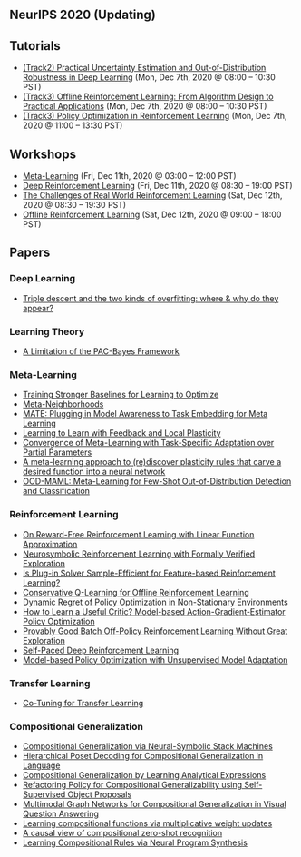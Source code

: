 ## NeurIPS 2020 (Updating)

## Tutorials

- [(Track2) Practical Uncertainty Estimation and Out-of-Distribution Robustness in Deep Learning](https://nips.cc/virtual/2020/public/tutorial_0f190e6e164eafe66f011073b4486975.html) (Mon, Dec 7th, 2020 @ 08:00 – 10:30 PST)
- [(Track3) Offline Reinforcement Learning: From Algorithm Design to Practical Applications](https://nips.cc/virtual/2020/public/tutorial_8155bc545f84d9652f1012ef2bdfb6eb.html) (Mon, Dec 7th, 2020 @ 08:00 – 10:30 PST)
- [(Track3) Policy Optimization in Reinforcement Learning](https://nips.cc/virtual/2020/public/tutorial_7cebd0178b69b2e88774529e1e59a7b0.html) (Mon, Dec 7th, 2020 @ 11:00 – 13:30 PST)

## Workshops

- [Meta-Learning](https://nips.cc/virtual/2020/public/workshop_16141.html) (Fri, Dec 11th, 2020 @ 03:00 – 12:00 PST)
- [Deep Reinforcement Learning](https://nips.cc/virtual/2020/public/workshop_16114.html) (Fri, Dec 11th, 2020 @ 08:30 – 19:00 PST)
- [The Challenges of Real World Reinforcement Learning](https://nips.cc/virtual/2020/public/workshop_16157.html) (Sat, Dec 12th, 2020 @ 08:30 – 19:30 PST)
- [Offline Reinforcement Learning](https://nips.cc/virtual/2020/public/workshop_16148.html) (Sat, Dec 12th, 2020 @ 09:00 – 18:00 PST)


## Papers

### Deep Learning

- [Triple descent and the two kinds of overfitting: where & why do they appear?](https://neurips.cc/virtual/2020/public/poster_1fd09c5f59a8ff35d499c0ee25a1d47e.html)


### Learning Theory

- [A Limitation of the PAC-Bayes Framework](https://neurips.cc/virtual/2020/public/poster_ec79d4bed810ed64267d169b0d37373e.html)


### Meta-Learning

- [Training Stronger Baselines for Learning to Optimize](https://neurips.cc/virtual/2020/public/poster_51f4efbfb3e18f4ea053c4d3d282c4e2.html)
- [Meta-Neighborhoods](https://neurips.cc/virtual/2020/public/poster_35464c848f410e55a13bb9d78e7fddd0.html)
- [MATE: Plugging in Model Awareness to Task Embedding for Meta Learning](https://neurips.cc/virtual/2020/public/poster_8989e07fc124e7a9bcbdebcc8ace2bc0.html)
- [Learning to Learn with Feedback and Local Plasticity](https://neurips.cc/virtual/2020/public/poster_f291e10ec3263bd7724556d62e70e25d.html)
- [Convergence of Meta-Learning with Task-Specific Adaptation over Partial Parameters](https://neurips.cc/virtual/2020/public/poster_84c578f202616448a2f80e6f56d5f16d.html)
- [A meta-learning approach to (re)discover plasticity rules that carve a desired function into a neural network](https://neurips.cc/virtual/2020/public/poster_bdbd5ebfde4934142c8a88e7a3796cd5.html)
- [OOD-MAML: Meta-Learning for Few-Shot Out-of-Distribution Detection and Classification](https://neurips.cc/virtual/2020/public/poster_28e209b61a52482a0ae1cb9f5959c792.html)

### Reinforcement Learning

- [On Reward-Free Reinforcement Learning with Linear Function Approximation](https://neurips.cc/virtual/2020/public/poster_ce4449660c6523b377b22a1dc2da5556.html)
- [Neurosymbolic Reinforcement Learning with Formally Verified Exploration](https://neurips.cc/virtual/2020/public/poster_448d5eda79895153938a8431919f4c9f.html)
- [Is Plug-in Solver Sample-Efficient for Feature-based Reinforcement Learning?](https://neurips.cc/virtual/2020/public/poster_43207fd5e34f87c48d584fc5c11befb8.html)
- [Conservative Q-Learning for Offline Reinforcement Learning](https://neurips.cc/virtual/2020/public/poster_0d2b2061826a5df3221116a5085a6052.html)
- [Dynamic Regret of Policy Optimization in Non-Stationary Environments](https://neurips.cc/virtual/2020/public/poster_4b0091f82f50ff7095647fe893580d60.html)
- [How to Learn a Useful Critic? Model-based Action-Gradient-Estimator Policy Optimization](https://neurips.cc/virtual/2020/public/poster_03255088ed63354a54e0e5ed957e9008.html)
- [Provably Good Batch Off-Policy Reinforcement Learning Without Great Exploration](https://neurips.cc/virtual/2020/public/poster_0dc23b6a0e4abc39904388dd3ffadcd1.html)
- [Self-Paced Deep Reinforcement Learning](https://neurips.cc/virtual/2020/public/poster_68a9750337a418a86fe06c1991a1d64c.html)
- [Model-based Policy Optimization with Unsupervised Model Adaptation](https://neurips.cc/virtual/2020/public/poster_1dc3a89d0d440ba31729b0ba74b93a33.html)


### Transfer Learning

- [Co-Tuning for Transfer Learning](https://neurips.cc/virtual/2020/public/poster_c8067ad1937f728f51288b3eb986afaa.html)


### Compositional Generalization

- [Compositional Generalization via Neural-Symbolic Stack Machines](https://neurips.cc/virtual/2020/public/poster_12b1e42dc0746f22cf361267de07073f.html)
- [Hierarchical Poset Decoding for Compositional Generalization in Language](https://neurips.cc/virtual/2020/public/poster_4d7e0d72898ae7ea3593eb5ebf20c744.html)
- [Compositional Generalization by Learning Analytical Expressions](https://neurips.cc/virtual/2020/public/poster_83adc9225e4deb67d7ce42d58fe5157c.html)
- [Refactoring Policy for Compositional Generalizability using Self-Supervised Object Proposals](https://neurips.cc/virtual/2020/public/poster_64dcf3c521a00dbb4d2a10a27a95a9d8.html)
- [Multimodal Graph Networks for Compositional Generalization in Visual Question Answering](https://neurips.cc/virtual/2020/public/poster_1fd6c4e41e2c6a6b092eb13ee72bce95.html)
- [Learning compositional functions via multiplicative weight updates](https://neurips.cc/virtual/2020/public/poster_9a32ef65c42085537062753ec435750f.html)
- [A causal view of compositional zero-shot recognition](https://neurips.cc/virtual/2020/public/poster_1010cedf85f6a7e24b087e63235dc12e.html)
- [Learning Compositional Rules via Neural Program Synthesis](https://neurips.cc/virtual/2020/public/poster_7a685d9edd95508471a9d3d6fcace432.html)